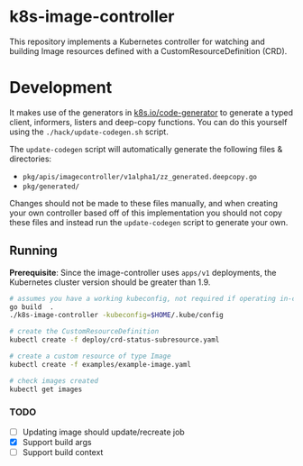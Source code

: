 # k8s-image-controller

This repository implements a Kubernetes controller for watching and building
Image resources defined with a CustomResourceDefinition (CRD).

# Development
It makes use of the generators in [k8s.io/code-generator](https://github.com/kubernetes/code-generator)
to generate a typed client, informers, listers and deep-copy functions. You can
do this yourself using the `./hack/update-codegen.sh` script.

The `update-codegen` script will automatically generate the following files &
directories:

* `pkg/apis/imagecontroller/v1alpha1/zz_generated.deepcopy.go`
* `pkg/generated/`

Changes should not be made to these files manually, and when creating your own
controller based off of this implementation you should not copy these files and
instead run the `update-codegen` script to generate your own.

## Running

**Prerequisite**: Since the image-controller uses `apps/v1` deployments, the Kubernetes cluster version should be greater than 1.9.

```sh
# assumes you have a working kubeconfig, not required if operating in-cluster
go build  .
./k8s-image-controller -kubeconfig=$HOME/.kube/config

# create the CustomResourceDefinition
kubectl create -f deploy/crd-status-subresource.yaml

# create a custom resource of type Image
kubectl create -f examples/example-image.yaml

# check images created
kubectl get images
```

### TODO
- [ ] Updating image should update/recreate job
- [x] Support build args
- [ ] Support build context
